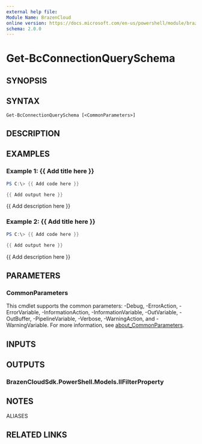 ```yaml
---
external help file:
Module Name: BrazenCloud
online version: https://docs.microsoft.com/en-us/powershell/module/brazencloud/get-bcconnectionqueryschema
schema: 2.0.0
---
```


# Get-BcConnectionQuerySchema

## SYNOPSIS


## SYNTAX

```
Get-BcConnectionQuerySchema [<CommonParameters>]
```

## DESCRIPTION


## EXAMPLES

### Example 1: {{ Add title here }}
```powershell
PS C:\> {{ Add code here }}

{{ Add output here }}
```

{{ Add description here }}

### Example 2: {{ Add title here }}
```powershell
PS C:\> {{ Add code here }}

{{ Add output here }}
```

{{ Add description here }}

## PARAMETERS

### CommonParameters
This cmdlet supports the common parameters: -Debug, -ErrorAction, -ErrorVariable, -InformationAction, -InformationVariable, -OutVariable, -OutBuffer, -PipelineVariable, -Verbose, -WarningAction, and -WarningVariable. For more information, see [about_CommonParameters](http://go.microsoft.com/fwlink/?LinkID=113216).

## INPUTS

## OUTPUTS

### BrazenCloudSdk.PowerShell.Models.IIFilterProperty

## NOTES

ALIASES

## RELATED LINKS

